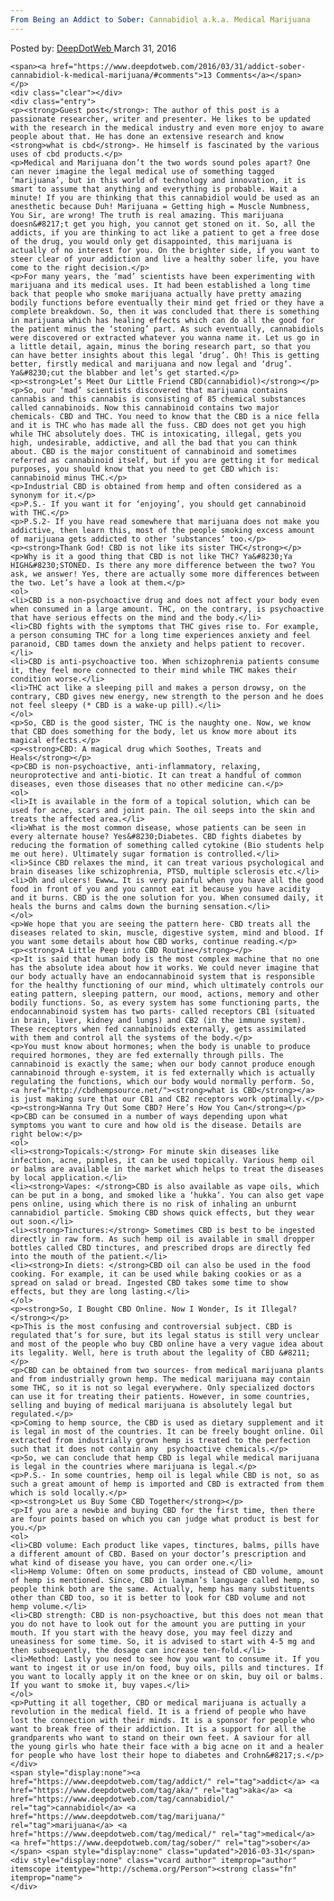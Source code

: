 ```yaml
---
From Being an Addict to Sober: Cannabidiol a.k.a. Medical Marijuana
---
```

<article class="post-listing post-13612 post type-post status-publish format-standard has-post-thumbnail hentry  tag-addict tag-aka tag-cannabidiol tag-marijuana tag-medical tag-sober">
    <div class="post-inner">
        <span>Posted by: <a href="https://www.deepdotweb.com/author/admin/" title="">DeepDotWeb </a></span>
    <span>March 31, 2016</span>
    
    <span><a href="https://www.deepdotweb.com/2016/03/31/addict-sober-cannabidiol-k-medical-marijuana/#comments">13 Comments</a></span>
    </p>
    <div class="clear"></div>
    <div class="entry">
    <p><strong>Guest post</strong>: The author of this post is a passionate researcher, writer and presenter. He likes to be updated with the research in the medical industry and even more enjoy to aware people about that. He has done an extensive research and know <strong>what is cbd</strong>. He himself is fascinated by the various uses of cbd products.</p>
    <p>Medical and Marijuana don’t the two words sound poles apart? One can never imagine the legal medical use of something tagged ‘marijuana’, but in this world of technology and innovation, it is smart to assume that anything and everything is probable. Wait a minute! If you are thinking that this cannabidiol would be used as an anesthetic because Duh! Marijuana = Getting high = Muscle Numbness, You Sir, are wrong! The truth is real amazing. This marijuana doesn&#8217;t get you high, you cannot get stoned on it. So, all the addicts, if you are thinking to act like a patient to get a free dose of the drug, you would only get disappointed, this marijuana is actually of no interest for you. On the brighter side, if you want to steer clear of your addiction and live a healthy sober life, you have come to the right decision.</p>
    <p>For many years, the ‘mad’ scientists have been experimenting with marijuana and its medical uses. It had been established a long time back that people who smoke marijuana actually have pretty amazing bodily functions before eventually their mind get fried or they have a complete breakdown. So, then it was concluded that there is something in marijuana which has healing effects which can do all the good for the patient minus the ‘stoning’ part. As such eventually, cannabidiols were discovered or extracted whatever you wanna name it. Let us go in a little detail, again, minus the boring research part, so that you can have better insights about this legal ‘drug’. Oh! This is getting better, firstly medical and marijuana and now legal and ‘drug’. Ya&#8230;cut the blabber and let’s get started.</p>
    <p><strong>Let’s Meet Our Little Friend CBD(cannabidiol)</strong></p>
    <p>So, our ‘mad’ scientists discovered that marijuana contains cannabis and this cannabis is consisting of 85 chemical substances called cannabinoids. Now this cannabinoid contains two major chemicals- CBD and THC. You need to know that the CBD is a nice fella and it is THC who has made all the fuss. CBD does not get you high while THC absolutely does. THC is intoxicating, illegal, gets you high, undesirable, addictive, and all the bad that you can think about. CBD is the major constituent of cannabinoid and sometimes referred as cannabinoid itself, but if you are getting it for medical purposes, you should know that you need to get CBD which is: cannabinoid minus THC.</p>
    <p>Industrial CBD is obtained from hemp and often considered as a synonym for it.</p>
    <p>P.S.- If you want it for ‘enjoying’, you should get cannabinoid with THC.</p>
    <p>P.S.2- If you have read somewhere that marijuana does not make you addictive, then learn this, most of the people smoking excess amount of marijuana gets addicted to other ‘substances’ too.</p>
    <p><strong>Thank God! CBD is not like its sister THC</strong></p>
    <p>Why is it a good thing that CBD is not like THC? Ya&#8230;Ya HIGH&#8230;STONED. Is there any more difference between the two? You ask, we answer! Yes, there are actually some more differences between the two. Let’s have a look at them.</p>
    <ol>
    <li>CBD is a non-psychoactive drug and does not affect your body even when consumed in a large amount. THC, on the contrary, is psychoactive that have serious effects on the mind and the body.</li>
    <li>CBD fights with the symptoms that THC gives rise to. For example, a person consuming THC for a long time experiences anxiety and feel paranoid, CBD tames down the anxiety and helps patient to recover.</li>
    <li>CBD is anti-psychoactive too. When schizophrenia patients consume it, they feel more connected to their mind while THC makes their condition worse.</li>
    <li>THC act like a sleeping pill and makes a person drowsy, on the contrary, CBD gives new energy, new strength to the person and he does not feel sleepy (* CBD is a wake-up pill).</li>
    </ol>
    <p>So, CBD is the good sister, THC is the naughty one. Now, we know that CBD does something for the body, let us know more about its magical effects.</p>
    <p><strong>CBD: A magical drug which Soothes, Treats and Heals</strong></p>
    <p>CBD is non-psychoactive, anti-inflammatory, relaxing, neuroprotective and anti-biotic. It can treat a handful of common diseases, even those diseases that no other medicine can.</p>
    <ol>
    <li>It is available in the form of a topical solution, which can be used for acne, scars and joint pain. The oil seeps into the skin and treats the affected area.</li>
    <li>What is the most common disease, whose patients can be seen in every alternate house? Yes&#8230;Diabetes. CBD fights diabetes by reducing the formation of something called cytokine (Bio students help me out here). Ultimately sugar formation is controlled.</li>
    <li>Since CBD relaxes the mind, it can treat various psychological and brain diseases like schizophrenia, PTSD, multiple sclerosis etc.</li>
    <li>Oh and ulcers! Ewww… It is very painful when you have all the good food in front of you and you cannot eat it because you have acidity and it burns. CBD is the one solution for you. When consumed daily, it heals the burns and calms down the burning sensation.</li>
    </ol>
    <p>We hope that you are seeing the pattern here- CBD treats all the diseases related to skin, muscle, digestive system, mind and blood. If you want some details about how CBD works, continue reading.</p>
    <p><strong>A Little Peep into CBD Routine</strong></p>
    <p>It is said that human body is the most complex machine that no one has the absolute idea about how it works. We could never imagine that our body actually have an endocannabinoid system that is responsible for the healthy functioning of our mind, which ultimately controls our eating pattern, sleeping pattern, our mood, actions, memory and other bodily functions. So, as every system has some functioning parts, the endocannabinoid system has two parts- called receptors CB1 (situated in brain, liver, kidney and lungs) and CB2 (in the immune system). These receptors when fed cannabinoids externally, gets assimilated with them and control all the systems of the body.</p>
    <p>You must know about hormones; when the body is unable to produce required hormones, they are fed externally through pills. The cannabinoid is exactly the same; when our body cannot produce enough cannabinoid through e-system, it is fed externally which is actually regulating the functions, which our body would normally perform. So, <a href="http://cbdhempsource.net/"><strong>what is CBD</strong></a> is just making sure that our CB1 and CB2 receptors work optimally.</p>
    <p><strong>Wanna Try Out Some CBD? Here’s How You Can</strong></p>
    <p>CBD can be consumed in a number of ways depending upon what symptoms you want to cure and how old is the disease. Details are right below:</p>
    <ol>
    <li><strong>Topicals:</strong> For minute skin diseases like infection, acne, pimples, it can be used topically. Various hemp oil or balms are available in the market which helps to treat the diseases by local application.</li>
    <li><strong>Vapes: </strong>CBD is also available as vape oils, which can be put in a bong, and smoked like a ‘hukka’. You can also get vape pens online, using which there is no risk of inhaling an unburnt cannabidiol particle. Smoking CBD shows quick effects, but they wear out soon.</li>
    <li><strong>Tinctures:</strong> Sometimes CBD is best to be ingested directly in raw form. As such hemp oil is available in small dropper bottles called CBD tinctures, and prescribed drops are directly fed into the mouth of the patient.</li>
    <li><strong>In diets: </strong>CBD oil can also be used in the food cooking. For example, it can be used while baking cookies or as a spread on salad or bread. Ingested CBD takes some time to show effects, but they are long lasting.</li>
    </ol>
    <p><strong>So, I Bought CBD Online. Now I Wonder, Is it Illegal?</strong></p>
    <p>This is the most confusing and controversial subject. CBD is regulated that’s for sure, but its legal status is still very unclear and most of the people who buy CBD online have a very vague idea about its legality. Well, here is truth about the legality of CBD &#8211;</p>
    <p>CBD can be obtained from two sources- from medical marijuana plants and from industrially grown hemp. The medical marijuana may contain some THC, so it is not so legal everywhere. Only specialized doctors can use it for treating their patients. However, in some countries, selling and buying of medical marijuana is absolutely legal but regulated.</p>
    <p>Coming to hemp source, the CBD is used as dietary supplement and it is legal in most of the countries. It can be freely bought online. Oil extracted from industrially grown hemp is treated to the perfection such that it does not contain any  psychoactive chemicals.</p>
    <p>So, we can conclude that hemp CBD is legal while medical marijuana is legal in the countries where marijuana is legal.</p>
    <p>P.S.- In some countries, hemp oil is legal while CBD is not, so as such a great amount of hemp is imported and CBD is extracted from them which is sold locally.</p>
    <p><strong>Let us Buy Some CBD Together</strong></p>
    <p>If you are a newbie and buying CBD for the first time, then there are four points based on which you can judge what product is best for you.</p>
    <ol>
    <li>CBD volume: Each product like vapes, tinctures, balms, pills have a different amount of CBD. Based on your doctor’s prescription and what kind of disease you have, you can order one.</li>
    <li>Hemp Volume: Often on some products, instead of CBD volume, amount of hemp is mentioned. Since, CBD in layman’s language called hemp, so people think both are the same. Actually, hemp has many substituents other than CBD too, so it is better to look for CBD volume and not hemp volume.</li>
    <li>CBD strength: CBD is non-psychoactive, but this does not mean that you do not have to look out for the amount you are putting in your mouth. If you start with the heavy dose, you may feel dizzy and uneasiness for some time. So, it is advised to start with 4-5 mg and then subsequently, the dosage can increase ten-fold.</li>
    <li>Method: Lastly you need to see how you want to consume it. If you want to ingest it or use in/on food, buy oils, pills and tinctures. If you want to locally apply it on the knee or on skin, buy oil or balms. If you want to smoke it, buy vapes.</li>
    </ol>
    <p>Putting it all together, CBD or medical marijuana is actually a revolution in the medical field. It is a friend of people who have lost the connection with their minds. It is a sponsor for people who want to break free of their addiction. It is a support for all the grandparents who want to stand on their own feet. A saviour for all the young girls who hate their face with a big acne on it and a healer for people who have lost their hope to diabetes and Crohn&#8217;s.</p>
    </div>
    <span style="display:none"><a href="https://www.deepdotweb.com/tag/addict/" rel="tag">addict</a> <a href="https://www.deepdotweb.com/tag/aka/" rel="tag">aka</a> <a href="https://www.deepdotweb.com/tag/cannabidiol/" rel="tag">cannabidiol</a> <a href="https://www.deepdotweb.com/tag/marijuana/" rel="tag">marijuana</a> <a href="https://www.deepdotweb.com/tag/medical/" rel="tag">medical</a> <a href="https://www.deepdotweb.com/tag/sober/" rel="tag">sober</a></span> <span style="display:none" class="updated">2016-03-31</span>
    <div style="display:none" class="vcard author" itemprop="author" itemscope itemtype="http://schema.org/Person"><strong class="fn" itemprop="name">
    </div>
</article>

